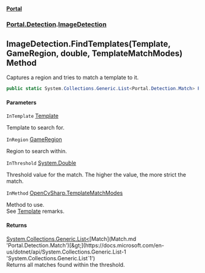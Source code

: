 #### [Portal](index.md 'index')
### [Portal.Detection](Portal.Detection.md 'Portal.Detection').[ImageDetection](ImageDetection.md 'Portal.Detection.ImageDetection')

## ImageDetection.FindTemplates(Template, GameRegion, double, TemplateMatchModes) Method

Captures a region and tries to match a template to it.

```csharp
public static System.Collections.Generic.List<Portal.Detection.Match> FindTemplates(Portal.Detection.Template? InTemplate, Portal.GameRegion InRegion, double InThreshold, OpenCvSharp.TemplateMatchModes InMethod);
```
#### Parameters

<a name='Portal.Detection.ImageDetection.FindTemplates(Portal.Detection.Template,Portal.GameRegion,double,OpenCvSharp.TemplateMatchModes).InTemplate'></a>

`InTemplate` [Template](Template.md 'Portal.Detection.Template')

Template to search for.

<a name='Portal.Detection.ImageDetection.FindTemplates(Portal.Detection.Template,Portal.GameRegion,double,OpenCvSharp.TemplateMatchModes).InRegion'></a>

`InRegion` [GameRegion](GameRegion.md 'Portal.GameRegion')

Region to search within.

<a name='Portal.Detection.ImageDetection.FindTemplates(Portal.Detection.Template,Portal.GameRegion,double,OpenCvSharp.TemplateMatchModes).InThreshold'></a>

`InThreshold` [System.Double](https://docs.microsoft.com/en-us/dotnet/api/System.Double 'System.Double')

Threshold value for the match. The higher the value, the more strict the  
            match.

<a name='Portal.Detection.ImageDetection.FindTemplates(Portal.Detection.Template,Portal.GameRegion,double,OpenCvSharp.TemplateMatchModes).InMethod'></a>

`InMethod` [OpenCvSharp.TemplateMatchModes](https://docs.microsoft.com/en-us/dotnet/api/OpenCvSharp.TemplateMatchModes 'OpenCvSharp.TemplateMatchModes')

Method to use. <br/> See [Template](Template.md 'Portal.Detection.Template') remarks.

#### Returns
[System.Collections.Generic.List&lt;](https://docs.microsoft.com/en-us/dotnet/api/System.Collections.Generic.List-1 'System.Collections.Generic.List`1')[Match](Match.md 'Portal.Detection.Match')[&gt;](https://docs.microsoft.com/en-us/dotnet/api/System.Collections.Generic.List-1 'System.Collections.Generic.List`1')  
Returns all matches found within the threshold.